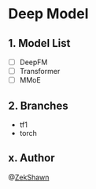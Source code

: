 # Deep Model

## 1. Model List
 - [ ] DeepFM
 - [ ] Transformer
 - [ ] MMoE

## 2. Branches

- tf1
- torch

## x. Author

@[ZekShawn](https://github.com/ZekShawn)
